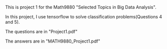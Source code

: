 This is project 1 for the Math9880 "Selected Topics in Big Data Analysis".

In this project, I use tensorflow to solve classification problems(Questions 4 and 5).

The questions are in "Project1.pdf"

The answers are in "MATH9880_Project1.pdf"